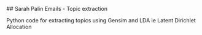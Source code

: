 ## Sarah Palin Emails - Topic extraction 

Python code for extracting topics 
using Gensim and LDA ie Latent Dirichlet Allocation